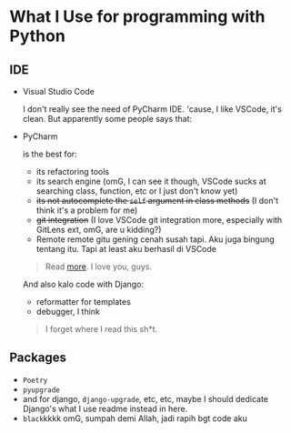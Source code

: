 # What I Use for programming with Python

## IDE

- Visual Studio Code
  
  I don't really see the need of PyCharm IDE. 'cause, I like VSCode, it's clean. But apparently some people says that:

- PyCharm
  
  is the best for:
  - its refactoring tools
  - its search engine (omG, I can see it though, VSCode sucks at searching class, function, etc or I just don't know yet)
  - ~~its not autocomplete the `self` argument in class methods~~ (I don't think it's a problem for me)
  - ~~git integration~~ (I love VSCode git integration more, especially with GitLens ext, omG, are u kidding?)
  - Remote remote gitu gening cenah susah tapi. Aku juga bingung tentang itu. Tapi at least aku berhasil di VSCode

  > Read [more](https://www.reddit.com/r/Python/comments/10jkbcc/what_are_the_benefits_of_pycharm_over_vs_code/). I love you, guys.

  And also kalo code with Django:
  - reformatter for templates
  - debugger, I think

  > I forget where I read this sh*t.

## Packages

- `Poetry`
- `pyupgrade`
- and for django, `django-upgrade`, etc, etc, maybe I should dedicate Django's what I use readme instead in here.
- `black`kkkk omG, sumpah demi Allah, jadi rapih bgt code aku
